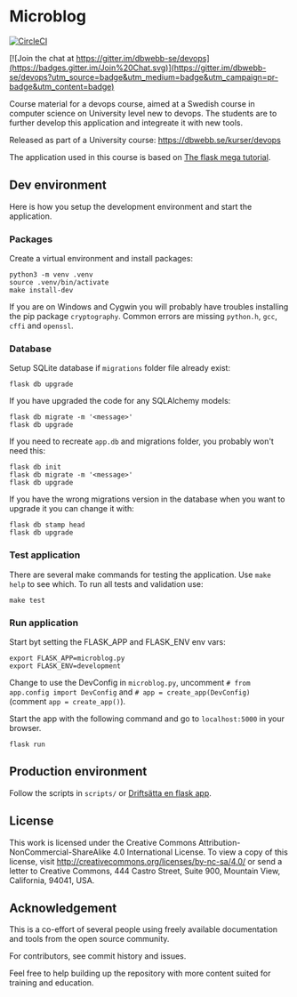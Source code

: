 Microblog
===================

[![CircleCI](https://circleci.com/gh/lindhjonathan/microblog.svg?style=svg)](https://circleci.com/gh/lindhjonathan/microblog)

[![Join the chat at https://gitter.im/dbwebb-se/devops](https://badges.gitter.im/Join%20Chat.svg)](https://gitter.im/dbwebb-se/devops?utm_source=badge&utm_medium=badge&utm_campaign=pr-badge&utm_content=badge)

Course material for a devops course, aimed at a Swedish course in computer science on University level new to devops. The students are to further develop this application and integreate it with new tools.

Released as part of a University course: https://dbwebb.se/kurser/devops

The application used in this course is based on [The flask mega tutorial](https://blog.miguelgrinberg.com/post/the-flask-mega-tutorial-part-i-hello-world).




Dev environment
------------------

Here is how you setup the development environment and start the application.



### Packages

Create a virtual environment and install packages:
```
python3 -m venv .venv
source .venv/bin/activate
make install-dev
```

If you are on Windows and Cygwin you will probably have troubles installing the pip package `cryptography`. Common errors are missing `python.h`, `gcc`, `cffi` and `openssl`.


### Database

Setup SQLite database if `migrations` folder file already exist:
```
flask db upgrade
```

If you have upgraded the code for any SQLAlchemy models:
```
flask db migrate -m '<message>'
flask db upgrade
```

If you need to recreate `app.db` and migrations folder, you probably won't need this:
```
flask db init
flask db migrate -m '<message>'
flask db upgrade
```

If you have the wrong migrations version in the database when you want to upgrade it you can change it with:
```
flask db stamp head
flask db upgrade
```



### Test application

There are several make commands for testing the application. Use `make help` to see which. To run all tests and validation use:
```
make test
```



### Run application

Start byt setting the FLASK_APP and FLASK_ENV env vars:
```
export FLASK_APP=microblog.py
export FLASK_ENV=development
```
Change to use the DevConfig in `microblog.py`, uncomment `# from app.config import DevConfig` and `# app = create_app(DevConfig)` (comment `app = create_app()`).

Start the app with the following command and go to `localhost:5000` in your browser.
```
flask run
```



Production environment
------------------

Follow the scripts in `scripts/` or [Driftsätta en flask app](https://dbwebb.se/kunskap/driftsatta-en-flask-app).



License
-------------------

This work is licensed under the Creative Commons Attribution-NonCommercial-ShareAlike 4.0 International License. To view a copy of this license, visit http://creativecommons.org/licenses/by-nc-sa/4.0/ or send a letter to Creative Commons, 444 Castro Street, Suite 900, Mountain View, California, 94041, USA.



Acknowledgement
-------------------

This is a co-effort of several people using freely available documentation and tools from the open source community.

For contributors, see commit history and issues.

Feel free to help building up the repository with more content suited for training and education.
